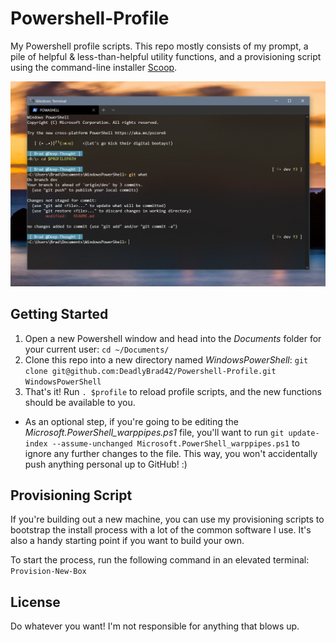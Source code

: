 # Powershell-Profile
My Powershell profile scripts. This repo mostly consists of my prompt, a pile of helpful & less-than-helpful utility functions, and a provisioning script using the command-line installer [Scoop](https://scoop.sh/).

![A preview of my Powershell prompt](/assets/profile-preview.png)

## Getting Started
1. Open a new Powershell window and head into the _Documents_ folder for your current user: `cd ~/Documents/`
1. Clone this repo into a new directory named _WindowsPowerShell_: `git clone git@github.com:DeadlyBrad42/Powershell-Profile.git WindowsPowerShell`
1. That's it! Run `. $profile` to reload profile scripts, and the new functions should be available to you.
* As an optional step, if you're going to be editing the _Microsoft.PowerShell_warppipes.ps1_ file, you'll want to run `git update-index --assume-unchanged Microsoft.PowerShell_warppipes.ps1` to ignore any further changes to the file. This way, you won't accidentally push anything personal up to GitHub! :)

## Provisioning Script
If you're building out a new machine, you can use my provisioning scripts to bootstrap the install process with a lot of the common software I use. It's also a handy starting point if you want to build your own.

To start the process, run the following command in an elevated terminal: `Provision-New-Box`

## License
Do whatever you want! I'm not responsible for anything that blows up.
